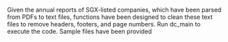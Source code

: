 Given the annual reports of SGX-listed companies, which have been parsed from PDFs to text files, functions have been designed to clean these text files to remove headers, footers, and page numbers. Run dc_main to execute the code.
Sample files have been provided

